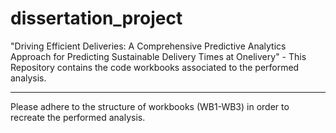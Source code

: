 # dissertation_project
"Driving Efficient Deliveries: A Comprehensive Predictive Analytics Approach for Predicting Sustainable Delivery Times at Onelivery" - This Repository contains the code workbooks associated to the performed analysis.

--------------------------------------------------
Please adhere to the structure of workbooks (WB1-WB3) in order to recreate the performed analysis. 

